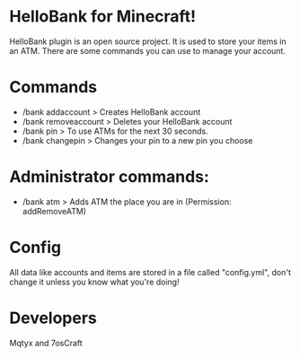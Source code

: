 # HelloBank for Minecraft!

HelloBank plugin is an open source project. It is used to store your items in an ATM. There are some commands you can use to manage your account.

# Commands
- /bank addaccount <acc> <pin> > Creates HelloBank account
- /bank removeaccount <acc> <pin> > Deletes your HelloBank account
- /bank pin <pin> > To use ATMs for the next 30 seconds.
- /bank changepin <oldPin> <newPin> > Changes your pin to a new pin you choose

# Administrator commands:
- /bank atm > Adds ATM the place you are in (Permission: addRemoveATM)

# Config
All data like accounts and items are stored in a file called "config.yml", don't change it unless you know what you're doing!

# Developers
Mqtyx and 7osCraft
